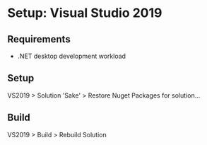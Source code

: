 # Setup: Visual Studio 2019

## Requirements

- .NET desktop development workload

## Setup

VS2019 > Solution 'Sake' > Restore Nuget Packages for solution...

## Build

VS2019 > Build > Rebuild Solution
